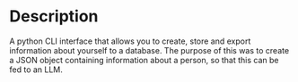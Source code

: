 # Description

A python CLI interface that allows you to create, store and export information about yourself to a database. The purpose of this was to create a JSON object containing information about a person, so that this can be fed to an LLM.
